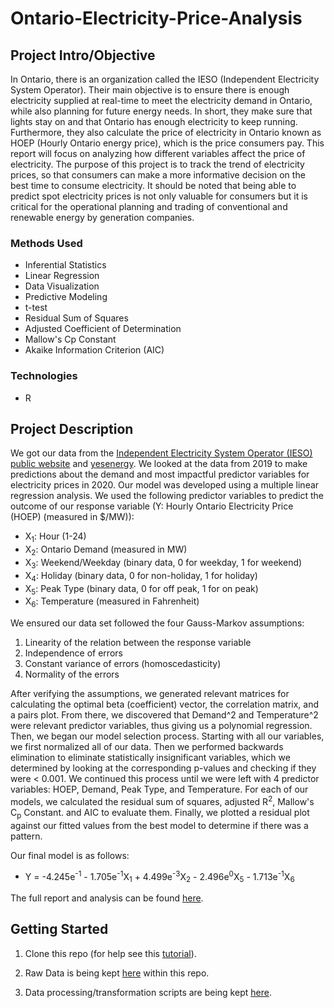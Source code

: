 # Ontario-Electricity-Price-Analysis

## Project Intro/Objective
In Ontario, there is an organization called the IESO (Independent Electricity System Operator). Their main objective is to ensure there is enough electricity supplied at real-time to meet the electricity demand in Ontario, while also planning for future energy needs. In short, they make sure that lights stay on and that Ontario has enough electricity to keep running. Furthermore, they also calculate the price of electricity in Ontario known as HOEP (Hourly Ontario energy price), which is the price consumers pay. This report will focus on analyzing how different variables affect the price of electricity. The purpose of this project is to track the trend of electricity prices, so
that consumers can make a more informative decision on the best time to consume electricity. It should be noted that being able to predict spot electricity prices is not only
valuable for consumers but it is critical for the operational planning and trading of conventional and renewable energy by generation companies.

### Methods Used
* Inferential Statistics
* Linear Regression
* Data Visualization
* Predictive Modeling
* t-test
* Residual Sum of Squares
* Adjusted Coefficient of Determination
* Mallow's Cp Constant
* Akaike Information Criterion (AIC)

### Technologies
* R 


## Project Description

We got our data from the [Independent Electricity System Operator (IESO) public website](http://reports.ieso.ca/public/Demand/) and [yesenergy](https://www.yesenergy.com/). We looked at the data from 2019 to make predictions about the demand and most impactful predictor variables for electricity prices in 2020. Our model was developed using a multiple linear regression analysis. We used the following predictor variables to predict the outcome of our response variable (Y: Hourly Ontario Electricity Price (HOEP) (measured in $/MW)):
* X<sub>1</sub>: Hour (1-24)
* X<sub>2</sub>: Ontario Demand (measured in MW)
* X<sub>3</sub>: Weekend/Weekday (binary data, 0 for weekday, 1 for weekend)
* X<sub>4</sub>: Holiday (binary data, 0 for non-holiday, 1 for holiday)
* X<sub>5</sub>: Peak Type (binary data, 0 for off peak, 1 for on peak)
* X<sub>6</sub>: Temperature (measured in Fahrenheit)

We ensured our data set followed the four Gauss-Markov assumptions:
1. Linearity of the relation between the response variable
2. Independence of errors
3. Constant variance of errors (homoscedasticity)
4. Normality of the errors

After verifying the assumptions, we generated relevant matrices for calculating the optimal beta (coefficient) vector, the correlation matrix, and a pairs plot. From there, we discovered that Demand^2 and Temperature^2 were relevant predictor variables, thus giving us a polynomial regression. Then, we began our model selection process. Starting with all our variables, we first normalized all of our data. Then we performed backwards elimination to eliminate statistically insignificant variables, which we determined by looking at the corresponding p-values and checking if they were < 0.001. We continued this process until we were left with 4 predictor variables: HOEP, Demand, Peak Type, and Temperature. For each of our models, we calculated the residual sum of squares, adjusted R<sup>2</sup>, Mallow's C<sub>p</sub> Constant. and AIC to evaluate them. Finally, we plotted a residual plot against our fitted values from the best model to determine if there was a pattern.

Our final model is as follows:
* Y = -4.245e<sup>-1</sup> - 1.705e<sup>-1</sup>X<sub>1</sub> + 4.499e<sup>-3</sup>X<sub>2</sub> - 2.496e<sup>0</sup>X<sub>5</sub> - 1.713e<sup>-1</sup>X<sub>6</sub>

The full report and analysis can be found [here](https://drive.google.com/file/d/1vhCSdP1bPPCIfStqZpIzu_8WU8I7gYBL/view?usp=sharing).

## Getting Started

1. Clone this repo (for help see this [tutorial](https://help.github.com/articles/cloning-a-repository/)).
2. Raw Data is being kept [here](https://github.com/ArKane-6418/Electricity-Price-Analysis/blob/main/data/Data_Removed_87.csv) within this repo.
    
3. Data processing/transformation scripts are being kept [here](https://github.com/ArKane-6418/Electricity-Price-Analysis/blob/main/R-Code/Analysis%20Final%20Project.Rmd).

